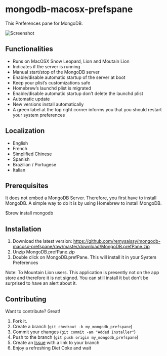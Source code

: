 mongodb-macosx-prefspane
========================

This Preferences pane for MongoDB.

![Screenshot](https://github.com/remysaissy/mongodb-macosx-prefspane/raw/master/doc/screenshot%20started.png)

Functionalities
---------------

* Runs on MacOSX Snow Leopard, Lion and Moutain Lion
* Indicates if the server is running
* Manual start/stop of the MongoDB server
* Enable/disable automatic startup of the server at boot
* Keep your plist’s customizations safe
* Homebrew’s launchd plist is migrated
* Enable/disable automatic startup don’t delete the launchd plist
* Automatic update
* New versions install automatically
* A green label at the top right corner informs you that you should restart your system preferences

Localization
------------

* English
* French
* Simplified Chinese
* Spanish
* Brazilian / Portugese
* Italian

Prerequisites
-------------

It does not embed a MongoDB Server. Therefore, you first have to install MongoDB.
A simple way to do it is by using Homebrew to install MongoDB.

$brew install mongodb

Installation
------------

1.	Download the latest version: https://github.com/remysaissy/mongodb-macosx-prefspane/raw/master/download/MongoDB.prefPane.zip
2.	Unzip MongoDB.prefPane.zip
3.	Double click on MongoDB.prefPane. This will install it in your System Preferences

Note: To Mountain Lion users. This application is presently not on the app store and therefore it is not signed. You can still install it but don't be surprised to have an alert about it.

Contributing
------------

Want to contribute? Great!

1. Fork it.
2. Create a branch (`git checkout -b my_mongodb_prefspane`)
3. Commit your changes (`git commit -am "Added Installer"`)
4. Push to the branch (`git push origin my_mongodb_prefspane`)
5. Create an [Issue][1] with a link to your branch
6. Enjoy a refreshing Diet Coke and wait

[1]: https://github.com/remysaissy/mongodb-macosx-prefspane/issues
